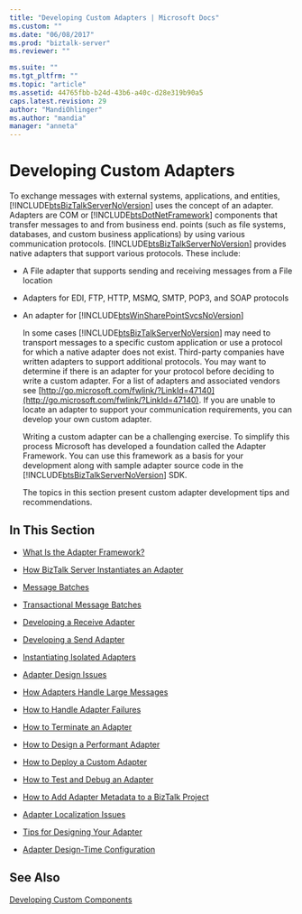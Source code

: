 ```yaml
---
title: "Developing Custom Adapters | Microsoft Docs"
ms.custom: ""
ms.date: "06/08/2017"
ms.prod: "biztalk-server"
ms.reviewer: ""

ms.suite: ""
ms.tgt_pltfrm: ""
ms.topic: "article"
ms.assetid: 44765fbb-b24d-43b6-a40c-d28e319b90a5
caps.latest.revision: 29
author: "MandiOhlinger"
ms.author: "mandia"
manager: "anneta"
---
```

# Developing Custom Adapters
To exchange messages with external systems, applications, and entities, [!INCLUDE[btsBizTalkServerNoVersion](../includes/btsbiztalkservernoversion-md.md)] uses the concept of an adapter. Adapters are COM or [!INCLUDE[btsDotNetFramework](../includes/btsdotnetframework-md.md)] components that transfer messages to and from business end. points (such as file systems, databases, and custom business applications) by using various communication protocols. [!INCLUDE[btsBizTalkServerNoVersion](../includes/btsbiztalkservernoversion-md.md)] provides native adapters that support various protocols. These include:  
  
- A File adapter that supports sending and receiving messages from a File location  
  
- Adapters for EDI, FTP, HTTP, MSMQ, SMTP, POP3, and SOAP protocols  
  
- An adapter for [!INCLUDE[btsWinSharePointSvcsNoVersion](../includes/btswinsharepointsvcsnoversion-md.md)]  
  
  In some cases [!INCLUDE[btsBizTalkServerNoVersion](../includes/btsbiztalkservernoversion-md.md)] may need to transport messages to a specific custom application or use a protocol for which a native adapter does not exist. Third-party companies have written adapters to support additional protocols. You may want to determine if there is an adapter for your protocol before deciding to write a custom adapter. For a list of adapters and associated vendors see [http://go.microsoft.com/fwlink/?LinkId=47140](http://go.microsoft.com/fwlink/?LinkId=47140). If you are unable to locate an adapter to support your communication requirements, you can develop your own custom adapter.  
  
  Writing a custom adapter can be a challenging exercise. To simplify this process Microsoft has developed a foundation called the Adapter Framework. You can use this framework as a basis for your development along with sample adapter source code in the [!INCLUDE[btsBizTalkServerNoVersion](../includes/btsbiztalkservernoversion-md.md)] SDK.  
  
  The topics in this section present custom adapter development tips and recommendations.  
  
## In This Section  
  
-   [What Is the Adapter Framework?](../core/what-is-the-adapter-framework.md)  
  
-   [How BizTalk Server Instantiates an Adapter](../core/how-biztalk-server-instantiates-an-adapter.md)  
  
-   [Message Batches](../core/message-batches.md)  
  
-   [Transactional Message Batches](../core/transactional-message-batches.md)  
  
-   [Developing a Receive Adapter](../core/developing-a-receive-adapter.md)  
  
-   [Developing a Send Adapter](../core/developing-a-send-adapter.md)  
  
-   [Instantiating Isolated Adapters](../core/instantiating-isolated-adapters.md)  
  
-   [Adapter Design Issues](../core/adapter-design-issues.md)  
  
-   [How Adapters Handle Large Messages](../core/how-adapters-handle-large-messages.md)  
  
-   [How to Handle Adapter Failures](../core/how-to-handle-adapter-failures.md)  
  
-   [How to Terminate an Adapter](../core/how-to-terminate-an-adapter.md)  
  
-   [How to Design a Performant Adapter](../core/how-to-design-a-performant-adapter.md)  
  
-   [How to Deploy a Custom Adapter](../core/how-to-deploy-a-custom-adapter.md)  
  
-   [How to Test and Debug an Adapter](../core/how-to-test-and-debug-an-adapter.md)  
  
-   [How to Add Adapter Metadata to a BizTalk Project](../core/how-to-add-adapter-metadata-to-a-biztalk-project.md)  
  
-   [Adapter Localization Issues](../core/adapter-localization-issues.md)  
  
-   [Tips for Designing Your Adapter](../core/tips-for-designing-your-adapter.md)  
  
-   [Adapter Design-Time Configuration](../core/adapter-design-time-configuration.md)  
  
## See Also  
 [Developing Custom Components](../core/developing-custom-components.md)
